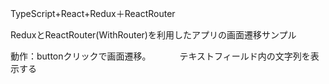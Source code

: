 TypeScript+React+Redux＋ReactRouter

ReduxとReactRouter(WithRouter)を利用したアプリの画面遷移サンプル

動作：buttonクリックで画面遷移。
　　　テキストフィールド内の文字列を表示する

